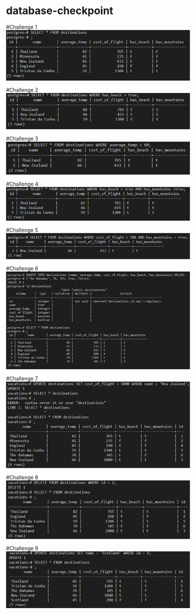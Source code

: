 # database-checkpoint
#Challenge 1
</br>
![Screenshot](challenge1.PNG)

#Challenge 2
</br>
![Screenshot](2.PNG)

#Challenge 3
</br>
![Screenshot](3.PNG)

#Challenge 4
</br>
![Screenshot](4.PNG)

#Challenge 5
</br>
![Screenshot](5.PNG)

#Challenge 6
</br>
![Screenshot](6.PNG)

#Challenge 7
</br>
![Screenshot](7.PNG)

#Challenge 8
</br>
![Screenshot](8.PNG)

#Challenge 9
</br>
![Screenshot](9.PNG)








